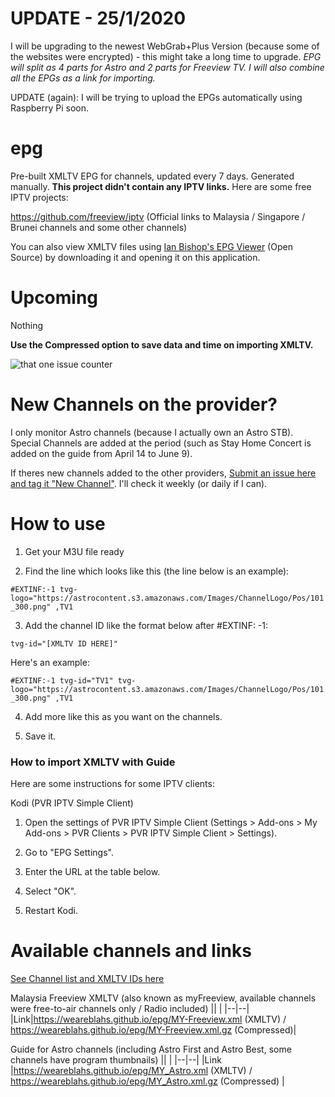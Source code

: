 # UPDATE - 25/1/2020
I will be upgrading to the newest WebGrab+Plus Version (because some of the websites were encrypted) - this might take a long time to upgrade. 
<i> EPG will split as 4 parts for Astro and 2 parts for Freeview TV. </i>
<i> I will also combine all the EPGs as a link for importing. </i>

UPDATE (again): I will be trying to upload the EPGs automatically using Raspberry Pi soon.
# epg
Pre-built XMLTV EPG for channels, updated every 7 days. Generated manually.
**This project didn't contain any IPTV links.** Here are some free IPTV projects:

https://github.com/freeview/iptv (Official links to Malaysia / Singapore / Brunei channels and some other channels)

You can also view XMLTV files using [Ian Bishop's EPG Viewer](http://xmltvview.birtles.org.uk/epgviewer.html) (Open Source) by downloading it and opening it on this application.

# Upcoming

Nothing

**Use the Compressed option to save data and time on importing XMLTV.**

![](https://img.shields.io/github/issues/weareblahs/epg "that one issue counter")
# New Channels on the provider?

I only monitor Astro channels (because I actually own an Astro STB). Special Channels are added at the period (such as Stay Home Concert is added on the guide from April 14 to June 9).

If theres new channels added to the other providers, [Submit an issue here and tag it "New Channel"](https://github.com/weareblahs/epg/issues/new). I'll check it weekly (or daily if I can).

# How to use
1. Get your M3U file ready

2. Find the line which looks like this (the line below is an example):

`#EXTINF:-1 tvg-logo="https://astrocontent.s3.amazonaws.com/Images/ChannelLogo/Pos/101_300.png" ,TV1`

3. Add the channel ID like the format below after #EXTINF: -1:

`tvg-id="[XMLTV ID HERE]" `

Here's an example:

`#EXTINF:-1 tvg-id="TV1" tvg-logo="https://astrocontent.s3.amazonaws.com/Images/ChannelLogo/Pos/101_300.png" ,TV1`

4. Add more like this as you want on the channels.

5. Save it.

### How to import XMLTV with Guide

Here are some instructions for some IPTV clients:

Kodi (PVR IPTV Simple Client)

1. Open the settings of PVR IPTV Simple Client (Settings > Add-ons > My Add-ons > PVR Clients > PVR IPTV Simple Client > Settings).

2. Go to "EPG Settings".

3. Enter the URL at the table below.

4. Select "OK".

5. Restart Kodi.




# Available channels and links

[See Channel list and XMLTV IDs here](https://github.com/weareblahs/epg/blob/master/misc/channel_list.md)

Malaysia Freeview XMLTV (also known as myFreeview, available channels were free-to-air channels only / Radio included)
||  |
|--|--|
|Link|https://weareblahs.github.io/epg/MY-Freeview.xml (XMLTV) / https://weareblahs.github.io/epg/MY-Freeview.xml.gz (Compressed)|


Guide for Astro channels (including Astro First and Astro Best, some channels have program thumbnails)
||  |
|--|--|
|Link |https://weareblahs.github.io/epg/MY_Astro.xml (XMLTV) / https://weareblahs.github.io/epg/MY_Astro.xml.gz (Compressed) | 

